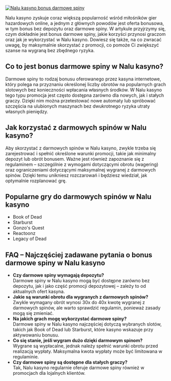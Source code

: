 [![Nalu kasyno bonus darmowe spiny](https://123-caf.pages.dev/gitsignup.png)](https://vrmoo.ru/Bt82HjjY)

<p>Nalu kasyno zyskuje coraz większą popularność wśród miłośników gier hazardowych online, a jednym z głównych powodów jest oferta bonusowa, w tym bonus bez depozytu oraz darmowe spiny. W artykule przyjrzymy się, czym dokładnie jest bonus darmowe spiny, jakie korzyści przynosi graczom oraz jak je wykorzystać w Nalu kasyno. Dowiesz się także, na co zwracać uwagę, by maksymalnie skorzystać z promocji, co pomoże Ci zwiększyć szanse na wygraną bez zbędnego ryzyka.</p>  <h2>Co to jest bonus darmowe spiny w Nalu kasyno?</h2> <p>Darmowe spiny to rodzaj bonusu oferowanego przez kasyna internetowe, który polega na przyznaniu określonej liczby obrotów na popularnych grach slotowych bez konieczności wpłacania własnych środków. W Nalu kasyno tego typu promocja jest często dostępna zarówno dla nowych, jak i stałych graczy. Dzięki nim można przetestować nowe automaty lub spróbować szczęścia na ulubionych maszynach bez dwukrotnego ryzyka utraty własnych pieniędzy.</p>  <h2>Jak korzystać z darmowych spinów w Nalu kasyno?</h2> <p>Aby skorzystać z darmowych spinów w Nalu kasyno, zwykle trzeba się zarejestrować i spełnić określone warunki promocji, takie jak minimalny depozyt lub obrót bonusem. Ważne jest również zapoznanie się z regulaminem – szczególnie z wymogami dotyczącymi obrotu (wagering) oraz ograniczeniami dotyczącymi maksymalnej wygranej z darmowych spinów. Dzięki temu unikniesz rozczarowań i będziesz wiedział, jak optymalnie rozplanować grę.</p>  <h2>Popularne gry do darmowych spinów w Nalu kasyno</h2> <ul> <li>Book of Dead</li> <li>Starburst</li> <li>Gonzo's Quest</li> <li>Reactoonz</li> <li>Legacy of Dead</li> </ul>  <h2>FAQ – Najczęściej zadawane pytania o bonus darmowe spiny w Nalu kasyno</h2> <ul> <li><strong>Czy darmowe spiny wymagają depozytu?</strong><br>Darmowe spiny w Nalu kasyno mogą być dostępne zarówno bez depozytu, jak i jako część promocji depozytowej – zależy to od aktualnych ofert kasyna.</li> <li><strong>Jakie są warunki obrotu dla wygranych z darmowych spinów?</strong><br>Zwykle wymagany obrót wynosi 30x do 40x kwotę wygranej z darmowych spinów, ale warto sprawdzić regulamin, ponieważ zasady mogą się zmieniać.</li> <li><strong>Na jakich grach mogę wykorzystać darmowe spiny?</strong><br>Darmowe spiny w Nalu kasyno najczęściej dotyczą wybranych slotów, takich jak Book of Dead lub Starburst, które kasyno wskazuje przy aktywowaniu bonusu.</li> <li><strong>Co się stanie, jeśli wygram dużo dzięki darmowym spinom?</strong><br>Wygrane są wypłacalne, jednak należy spełnić warunki obrotu przed realizacją wypłaty. Maksymalna kwota wypłaty może być limitowana w regulaminie.</li> <li><strong>Czy darmowe spiny są dostępne dla stałych graczy?</strong><br>Tak, Nalu kasyno regularnie oferuje darmowe spiny również w promocjach dla lojalnych klientów.</li> </ul>